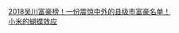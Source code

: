   
[2018吴川富豪榜！一份震惊中外的县级市富豪名单！](http://www.dianyue.me/archives/051/ogossnz0mxbz6z2x/)  
[小米的蝴蝶效应](http://www.dianyue.me/archives/277/cspz1qfe1js37y3x/)